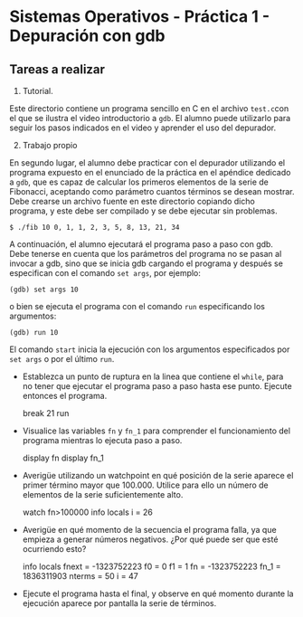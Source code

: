 # Sistemas Operativos - Práctica 1 - Depuración con gdb

## Tareas a realizar

1. Tutorial.
 
Este directorio contiene un programa sencillo en C en el archivo `test.c`con el
que se ilustra el video introductorio a `gdb`. El alumno puede utilizarlo para
seguir los pasos indicados en el video y aprender el uso del depurador.

2. Trabajo propio

En segundo lugar, el alumno debe practicar con el depurador utilizando el
programa expuesto en el enunciado de la práctica en el apéndice dedicado a
`gdb`, que es capaz de calcular los primeros elementos de la serie de
Fibonacci, aceptando como parámetro cuantos términos se desean mostrar. Debe
crearse un archivo fuente en este directorio copiando dicho programa, y este
debe ser compilado y se debe ejecutar sin problemas.

	$ ./fib 10 0, 1, 1, 2, 3, 5, 8, 13, 21, 34

A continuación, el alumno ejecutará el programa paso a paso con gdb. Debe
tenerse en cuenta que los parámetros del programa no se pasan al invocar a gdb,
sino que se inicia gdb cargando el programa y después se especifican con el
comando `set args`, por ejemplo:

	(gdb) set args 10
    
o bien se ejecuta el programa con el comando `run` especificando los
argumentos:

	(gdb) run 10
    
El comando `start` inicia la ejecución con los argumentos especificados por
`set args` o por el último `run`.

- Establezca un punto de ruptura en la linea que contiene el `while`, para no
  tener que ejecutar el programa paso a paso hasta ese punto. Ejecute entonces
  el programa.

	break 21
	run

- Visualice las variables `fn` y `fn_1` para comprender el funcionamiento del
  programa mientras lo ejecuta paso a paso.

	display fn
	display fn_1

- Averigüe utilizando un watchpoint en qué posición de la serie aparece el
  primer término mayor que 100.000. Utilice para ello un número de elementos de
  la serie suficientemente alto.

	watch fn>100000
	info locals
		i = 26

- Averigüe en qué momento de la secuencia el programa falla, ya que empieza a
  generar números negativos. ¿Por qué puede ser que esté ocurriendo esto?

	info locals
		fnext = -1323752223
		f0 = 0
		f1 = 1
		fn = -1323752223
		fn_1 = 1836311903
		nterms = 50
		i = 47

- Ejecute el programa hasta el final, y observe en qué momento durante la
  ejecución aparece por pantalla la serie de términos.
